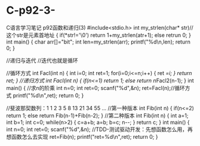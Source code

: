 # C-p92-3-
C语言学习笔记 p92函数和递归(3)
#include<stdio.h>
int my_strlen(char* str)//这个str是元素首地址
{
    if(*str!='\0')
        return 1+my_strlen(atr+1);
    else
        retrun 0;
}
int main()
{
    char arr[]="bit";
    int len=my_strlen(arr);
    printf("%d\n,len);
    return 0;
}

//递归与迭代
//迭代也就是循环

//循环方式
int Facl(int n)
{
    int i=0;
    int ret=1;
    for(i=0;i<=n;i++)
    {
        ret *=i;
    }
    return ret;
}
//递归方式
int Facl(int n)
{
    if(n<=1)
        return 1;
    else
        return n*Facl2(n-1);
}
int main()
{
    //求n的阶乘
    int n=0;
    int ret=0;
    scanf("%d",&n);
    ret=Facl(n);//循环方式
    printf("%d\n",ret);
    return 0;
}

//斐波那契数列：1 1 2 3 5 8 13 21 34 55 ...
//第一种版本
int Fib(int n)
{
    if(n<=2)
        return 1;
    else
        return Fib(n-1)+Fib(n-2);
}
//第二种版本
int Fib(int n)
{
    int a=1;
    int b=1;
    int c=0;
    while(n>2)
    {
        c=a+b;
        a=b;
        b=c;
        n--;
    }
    return c;
}
int main()
{
    int n=0;
    int ret=0;
    scanf("%d",&n);
    //TDD-测试驱动开发：先想函数怎么用，再想函数怎么去实现
    ret=Fib(n);
    printf("ret=%d\n",ret);
    return 0;
}









